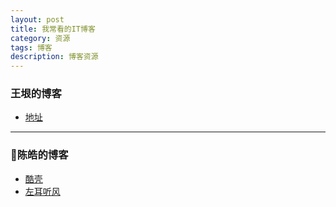 ```yaml
---
layout: post
title: 我常看的IT博客
category: 资源
tags: 博客
description: 博客资源
---
```


### 王垠的博客

- [地址](http://www.yinwang.org)

---

### 陈皓的博客

- [酷壳](https://coolshell.cn)
- [左耳听风](https://time.geekbang.org/column/intro/48)